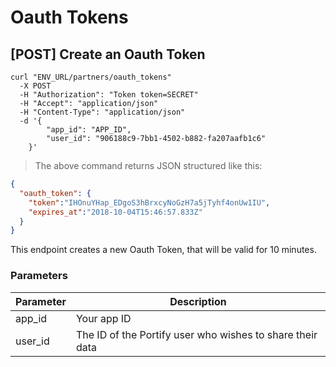 # Oauth Tokens

## [POST] Create an Oauth Token

```shell
curl "ENV_URL/partners/oauth_tokens"
  -X POST
  -H "Authorization": "Token token=SECRET"
  -H "Accept": "application/json"
  -H "Content-Type": "application/json"
  -d '{
		"app_id": "APP_ID",
		"user_id": "906188c9-7bb1-4502-b882-fa207aafb1c6"
	}'
```
> The above command returns JSON structured like this:

```json
{
  "oauth_token": {
    "token":"IHOnuYHap_EDgoS3hBrxcyNoGzH7a5jTyhf4onUw1IU",
    "expires_at":"2018-10-04T15:46:57.833Z"
  }
}
```

This endpoint creates a new Oauth Token, that will be valid for 10 minutes.

### Parameters

Parameter | Description
--------- | -----------
app_id | Your app ID
user_id | The ID of the Portify user who wishes to share their data
